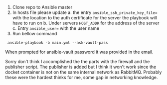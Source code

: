 1. Clone repo to Ansible master
2. In hosts file please update
 a. the entry ```ansible_ssh_private_key_file= ``` with the location to the auth certificate for the server the playbook will have to run on
 b. Under servers ``` HOST_ADDR ``` for the address of the server
 c. Entry ``` ansible_user= ``` with the user name
3. Run bellow command
```
 ansible-playbook -b main.yml --ask-vault-pass
```
When prompted for ansible-vault password it was provided in the email.

Sorry don't think I accomplished the the parts with the firewall and the publisher script. The publisher is added but I think it won't work since the docket container is not on the same internal network as RabbitMQ. Probably these were the hardest thinks for me, some gap in networking knowledge.